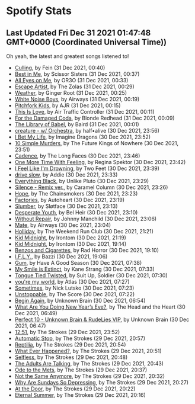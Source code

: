 
# Spotify Stats
## Last Updated Fri Dec 31 2021 01:47:48 GMT+0000 (Coordinated Universal Time))

Oh yeah, the latest and greatest songs listened to!

- [Culling](https://www.last.fm/music/Fein/_/Culling), by Fein (31 Dec 2021, 00:40)
- [Best in Me](https://www.last.fm/music/Scissor+Sisters/_/Best+in+Me), by Scissor Sisters (31 Dec 2021, 00:37)
- [All Eyes on Me](https://www.last.fm/music/OR3O/_/All+Eyes+on+Me), by OR3O (31 Dec 2021, 00:33)
- [Escape Artist](https://www.last.fm/music/The+Zolas/_/Escape+Artist), by The Zolas (31 Dec 2021, 00:29)
- [Weather](https://www.last.fm/music/Ginger+Root/_/Weather), by Ginger Root (31 Dec 2021, 00:25)
- [White Noise Boys](https://www.last.fm/music/Airways/_/White+Noise+Boys), by Airways (31 Dec 2021, 00:19)
- [Pitchfork Kids](https://www.last.fm/music/AJR/_/Pitchfork+Kids), by AJR (31 Dec 2021, 00:15)
- [This Is Love](https://www.last.fm/music/Air+Traffic+Controller/_/This+Is+Love), by Air Traffic Controller (31 Dec 2021, 00:11)
- [For the Damaged Coda](https://www.last.fm/music/Blonde+Redhead/_/For+the+Damaged+Coda), by Blonde Redhead (31 Dec 2021, 00:09)
- [The Library of Babel](https://www.last.fm/music/Baird/_/The+Library+of+Babel), by Baird (31 Dec 2021, 00:01)
- [creature - w/ Orchestra](https://www.last.fm/music/half%E2%80%A2alive/_/creature+-+w%2F+Orchestra), by half•alive (30 Dec 2021, 23:56)
- [I Bet My Life](https://www.last.fm/music/Imagine+Dragons/_/I+Bet+My+Life), by Imagine Dragons (30 Dec 2021, 23:52)
- [10 Simple Murders](https://www.last.fm/music/The+Future+Kings+of+Nowhere/_/10+Simple+Murders), by The Future Kings of Nowhere (30 Dec 2021, 23:51)
- [Cadence](https://www.last.fm/music/The+Long+Faces/_/Cadence), by The Long Faces (30 Dec 2021, 23:46)
- [One More Time With Feeling](https://www.last.fm/music/Regina+Spektor/_/One+More+Time+With+Feeling), by Regina Spektor (30 Dec 2021, 23:42)
- [I Feel Like I'm Drowning](https://www.last.fm/music/Two+Feet/_/I+Feel+Like+I%27m+Drowning), by Two Feet (30 Dec 2021, 23:39)
- [drive slow](https://www.last.fm/music/Addie/_/drive+slow), by Addie (30 Dec 2021, 23:33)
- [Everything Black](https://www.last.fm/music/Unlike+Pluto/_/Everything+Black), by Unlike Pluto (30 Dec 2021, 23:29)
- [Silence - Remix ver.](https://www.last.fm/music/Caramel+Column/_/Silence+-+Remix+ver.), by Caramel Column (30 Dec 2021, 23:26)
- [Hope](https://www.last.fm/music/The+Chainsmokers/_/Hope), by The Chainsmokers (30 Dec 2021, 23:23)
- [Factories](https://www.last.fm/music/Autoheart/_/Factories), by Autoheart (30 Dec 2021, 23:19)
- [Slumber](https://www.last.fm/music/Sl%C3%B8tface/_/Slumber), by Sløtface (30 Dec 2021, 23:13)
- [Desperate Youth](https://www.last.fm/music/Bel+Heir/_/Desperate+Youth), by Bel Heir (30 Dec 2021, 23:10)
- [Without Repair](https://www.last.fm/music/Johnny+Manchild/_/Without+Repair), by Johnny Manchild (30 Dec 2021, 23:06)
- [Mate](https://www.last.fm/music/Airways/_/Mate), by Airways (30 Dec 2021, 23:04)
- [Holliday](https://www.last.fm/music/The+Weekend+Run+Club/_/Holliday), by The Weekend Run Club (30 Dec 2021, 21:21)
- [Kid Midnight](https://www.last.fm/music/Irontom/_/Kid+Midnight), by Irontom (30 Dec 2021, 21:19)
- [Kid Midnight](https://www.last.fm/music/Irontom/_/Kid+Midnight), by Irontom (30 Dec 2021, 19:14)
- [Benzos and Cigarettes](https://www.last.fm/music/Rad+Horror/_/Benzos+and+Cigarettes), by Rad Horror (30 Dec 2021, 19:10)
- [I.F.L.Y.](https://www.last.fm/music/Bazzi/_/I.F.L.Y.), by Bazzi (30 Dec 2021, 19:06)
- [Gum](https://www.last.fm/music/Have+A+Good+Season/_/Gum), by Have A Good Season (30 Dec 2021, 07:38)
- [My Smile is Extinct](https://www.last.fm/music/Kane+Strang/_/My+Smile+is+Extinct), by Kane Strang (30 Dec 2021, 07:33)
- [Tongue Tied Twisted](https://www.last.fm/music/Suit+Up,+Soldier/_/Tongue+Tied+Twisted), by Suit Up, Soldier (30 Dec 2021, 07:30)
- [you're my world](https://www.last.fm/music/Atlas/_/you%27re+my+world), by Atlas (30 Dec 2021, 07:27)
- [Sometimes](https://www.last.fm/music/Nick+Lutsko/_/Sometimes), by Nick Lutsko (30 Dec 2021, 07:23)
- [Unstoppable](https://www.last.fm/music/The+Score/_/Unstoppable), by The Score (30 Dec 2021, 07:22)
- [Begin Again](https://www.last.fm/music/Unknown+Brain/_/Begin+Again), by Unknown Brain (30 Dec 2021, 06:54)
- [What Are You Doing New Year’s Eve?](https://www.last.fm/music/The+Head+and+the+Heart/_/What+Are+You+Doing+New+Year%E2%80%99s+Eve%3F), by The Head and the Heart (30 Dec 2021, 06:49)
- [Perfect 10 - Unknown Brain & RudeLies VIP](https://www.last.fm/music/Unknown+Brain/_/Perfect+10+-+Unknown+Brain+&+RudeLies+VIP), by Unknown Brain (30 Dec 2021, 06:47)
- [12:51](https://www.last.fm/music/The+Strokes/_/12:51), by The Strokes (29 Dec 2021, 23:52)
- [Automatic Stop](https://www.last.fm/music/The+Strokes/_/Automatic+Stop), by The Strokes (29 Dec 2021, 20:57)
- [Reptilia](https://www.last.fm/music/The+Strokes/_/Reptilia), by The Strokes (29 Dec 2021, 20:54)
- [What Ever Happened?](https://www.last.fm/music/The+Strokes/_/What+Ever+Happened%3F), by The Strokes (29 Dec 2021, 20:51)
- [Selfless](https://www.last.fm/music/The+Strokes/_/Selfless), by The Strokes (29 Dec 2021, 20:48)
- [The Adults Are Talking](https://www.last.fm/music/The+Strokes/_/The+Adults+Are+Talking), by The Strokes (29 Dec 2021, 20:43)
- [Ode to the Mets](https://www.last.fm/music/The+Strokes/_/Ode+to+the+Mets), by The Strokes (29 Dec 2021, 20:37)
- [Not the Same Anymore](https://www.last.fm/music/The+Strokes/_/Not+the+Same+Anymore), by The Strokes (29 Dec 2021, 20:32)
- [Why Are Sundays So Depressing](https://www.last.fm/music/The+Strokes/_/Why+Are+Sundays+So+Depressing), by The Strokes (29 Dec 2021, 20:27)
- [At the Door](https://www.last.fm/music/The+Strokes/_/At+the+Door), by The Strokes (29 Dec 2021, 20:22)
- [Eternal Summer](https://www.last.fm/music/The+Strokes/_/Eternal+Summer), by The Strokes (29 Dec 2021, 20:16)
